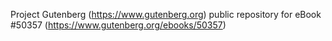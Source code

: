 Project Gutenberg (https://www.gutenberg.org) public repository for
eBook #50357 (https://www.gutenberg.org/ebooks/50357)
